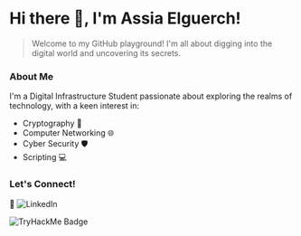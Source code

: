 # Hi there 👋, I'm Assia Elguerch!

> Welcome to my GitHub playground! I'm all about digging into the digital world and uncovering its secrets.

### About Me

I'm a Digital Infrastructure Student passionate about exploring the realms of technology, with a keen interest in:

- Cryptography 🔐
- Computer Networking 🌐
- Cyber Security 🛡️
- Scripting 💻

### Let's Connect!

🔗 ![LinkedIn](https://www.linkedin.com/in/assia-elguerch/)


![TryHackMe Badge](https://tryhackme-badges.s3.amazonaws.com/1839079.png)


 



